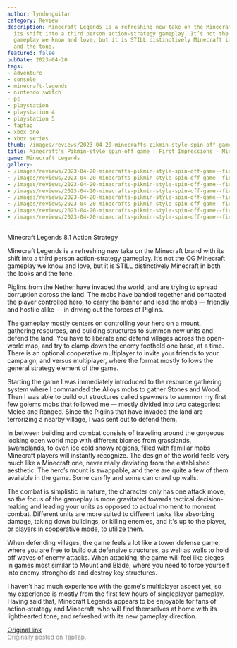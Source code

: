 ```yaml
---
author: lyndonguitar
category: Review
description: Minecraft Legends is a refreshing new take on the Minecraft brand with
  its shift into a third person action-strategy gameplay. It’s not the OG Minecraft
  gameplay we know and love, but it is STILL distinctively Minecraft in both the looks
  and the tone.
featured: false
pubDate: 2023-04-20
tags:
- adventure
- console
- minecraft-legends
- nintendo switch
- pc
- playstation
- playstation 4
- playstation 5
- taptap
- xbox one
- xbox series
thumb: /images/reviews/2023-04-20-minecrafts-pikmin-style-spin-off-game--first-impressions---minecraft-legends-0.avif
title: Minecraft's Pikmin-style spin-off game | First Impressions - Minecraft Legends
game: Minecraft Legends
gallery:
- /images/reviews/2023-04-20-minecrafts-pikmin-style-spin-off-game--first-impressions---minecraft-legends-0.avif
- /images/reviews/2023-04-20-minecrafts-pikmin-style-spin-off-game--first-impressions---minecraft-legends-1.avif
- /images/reviews/2023-04-20-minecrafts-pikmin-style-spin-off-game--first-impressions---minecraft-legends-2.avif
- /images/reviews/2023-04-20-minecrafts-pikmin-style-spin-off-game--first-impressions---minecraft-legends-3.avif
- /images/reviews/2023-04-20-minecrafts-pikmin-style-spin-off-game--first-impressions---minecraft-legends-4.avif
- /images/reviews/2023-04-20-minecrafts-pikmin-style-spin-off-game--first-impressions---minecraft-legends-5.avif
- /images/reviews/2023-04-20-minecrafts-pikmin-style-spin-off-game--first-impressions---minecraft-legends-6.avif
- /images/reviews/2023-04-20-minecrafts-pikmin-style-spin-off-game--first-impressions---minecraft-legends-7.avif
---
```

Minecraft Legends
8.1
Action
Strategy

Minecraft Legends is a refreshing new take on the Minecraft brand with its shift into a third person action-strategy gameplay. It’s not the OG Minecraft gameplay we know and love, but it is STILL distinctively Minecraft in both the looks and the tone.

Piglins from the Nether have invaded the world, and are trying to spread corruption across the land. The mobs have banded together and contacted the player controlled hero, to carry the banner and lead the mobs — friendly and hostile alike — in driving out the forces of Piglins.

The gameplay mostly centers on controlling your hero on a mount, gathering resources, and building structures to summon new units and defend the land. You have to liberate and defend villages across the open-world map, and try to clamp down the enemy foothold one base, at a time. There is an optional cooperative multiplayer to invite your friends to your campaign, and versus multiplayer, where the format mostly follows the general strategy element of the game.

Starting the game I was immediately introduced to the resource gathering system where I commanded the Alloys mobs to gather Stones and Wood. Then I was able to build out structures called spawners to summon my first few golems mobs that followed me — mostly divided into two categories: Melee and Ranged. Since the Piglins that have invaded the land are terrorizing a nearby village, I was sent out to defend them.

In between building and combat consists of traveling around the gorgeous looking open world map with different biomes from grasslands, swamplands, to even ice cold snowy regions, filled with familiar mobs Minecraft players will instantly recognize. The design of the world feels very much like a Minecraft one, never really deviating from the established aesthetic. The hero’s mount is swappable, and there are quite a few of them available in the game. Some can fly and some can crawl up walls.

The combat is simplistic in nature, the character only has one attack move, so the focus of the gameplay is more gravitated towards tactical decision-making and leading your units as opposed to actual moment to moment combat. Different units are more suited to different tasks like absorbing damage, taking down buildings, or killing enemies, and it's up to the player, or players in cooperative mode, to utilize them.

When defending villages, the game feels a lot like a tower defense game, where you are free to build out defensive structures, as well as walls to hold off waves of enemy attacks. When attacking, the game will feel like sieges in games most similar to Mount and Blade, where you need to force yourself into enemy strongholds and destroy key structures.

I haven't had much experience with the game's multiplayer aspect yet, so my experience is mostly from the first few hours of singleplayer gameplay. Having said that, Minecraft Legends appears to be enjoyable for fans of action-strategy and Minecraft, who will find themselves at home with its lighthearted tone, and refreshed with its new gameplay direction.

[Original link](https://www.taptap.io/post/5183518)<br><span style="font-size: 0.95em; color: #888;">Originally posted on TapTap.</span>